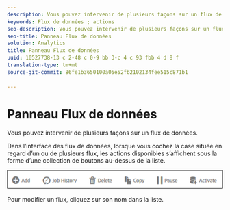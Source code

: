 ```yaml
---
description: Vous pouvez intervenir de plusieurs façons sur un flux de données.
keywords: Flux de données ; actions
seo-description: Vous pouvez intervenir de plusieurs façons sur un flux de données.
seo-title: Panneau Flux de données
solution: Analytics
title: Panneau Flux de données
uuid: 10527738-13 c 2-48 c 0-9 bb 3-c 4 c 93 fbb 4 d 8 f
translation-type: tm+mt
source-git-commit: 86fe1b3650100a05e52fb2102134fee515c871b1

---
```



# Panneau Flux de données

Vous pouvez intervenir de plusieurs façons sur un flux de données.

Dans l’interface des flux de données, lorsque vous cochez la case située en regard d’un ou de plusieurs flux, les actions disponibles s’affichent sous la forme d’une collection de boutons au-dessus de la liste.

![](assets/actions.png)

Pour modifier un flux, cliquez sur son nom dans la liste.
